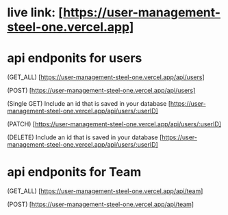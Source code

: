 # live link: [https://user-management-steel-one.vercel.app]

# api endponits for users

(GET_ALL)
[https://user-management-steel-one.vercel.app/api/users]

(POST)
[https://user-management-steel-one.vercel.app/api/users]

(Single GET) Include an id that is saved in your database
[https://user-management-steel-one.vercel.app/api/users/:userID]

(PATCH)
[https://user-management-steel-one.vercel.app/api/users/:userID]

(DELETE) Include an id that is saved in your database
[https://user-management-steel-one.vercel.app/api/users/:userID]

# api endponits for Team

(GET_ALL)
[https://user-management-steel-one.vercel.app/api/team]

(POST)
[https://user-management-steel-one.vercel.app/api/team]
